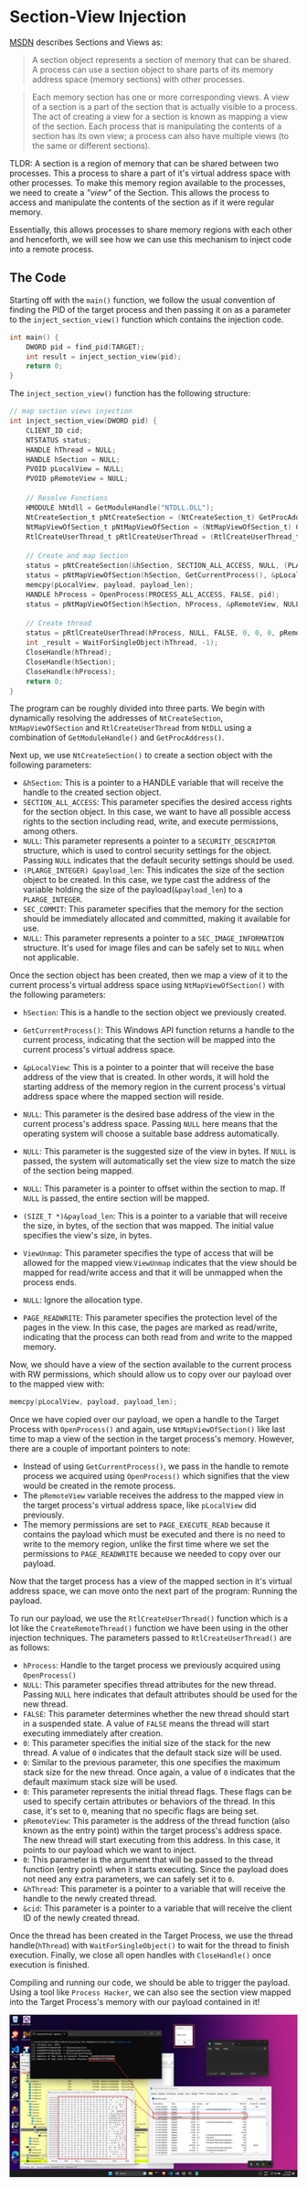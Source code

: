 # Section-View Injection

[MSDN](https://learn.microsoft.com/en-us/windows-hardware/drivers/kernel/section-objects-and-views) describes Sections and Views as:

> A section object represents a section of memory that can be shared. A process can use a section object to share parts of its memory address space (memory sections) with other processes. 

> Each memory section has one or more corresponding views. A view of a section is a part of the section that is actually visible to a process. The act of creating a view for a section is known as mapping a view of the section. Each process that is manipulating the contents of a section has its own view; a process can also have multiple views (to the same or different sections).

TLDR: A section is a region of memory that can be shared between two processes. This a process to share a part of it's virtual address space with other processes. To make this memory region available to the processes, we need to create a _"view"_ of the Section. This allows the process to access and manipulate the contents of the section as if it were regular memory. 

Essentially, this allows processes to share memory regions with each other and henceforth, we will see how we can use this mechanism to inject code into a remote process. 

## The Code

Starting off with the `main()` function, we follow the usual convention of finding the PID of the target process and then passing it on as a parameter to the `inject_section_view()` function which contains the injection code.

```c
int main() {
    DWORD pid = find_pid(TARGET);
    int result = inject_section_view(pid);
    return 0;
}
```

The `inject_section_view()` function has the following structure:
```c
// map section views injection
int inject_section_view(DWORD pid) {
	CLIENT_ID cid;
    NTSTATUS status; 
    HANDLE hThread = NULL;
    HANDLE hSection = NULL;
    PVOID pLocalView = NULL; 
    PVOID pRemoteView = NULL;

    // Resolve Functions
    HMODULE hNtdll = GetModuleHandle("NTDLL.DLL");
	NtCreateSection_t pNtCreateSection = (NtCreateSection_t) GetProcAddress(hNtdll, "NtCreateSection");
    NtMapViewOfSection_t pNtMapViewOfSection = (NtMapViewOfSection_t) GetProcAddress(hNtdll, "NtMapViewOfSection");
	RtlCreateUserThread_t pRtlCreateUserThread = (RtlCreateUserThread_t) GetProcAddress(hNtdll, "RtlCreateUserThread");

    // Create and map Section
	status = pNtCreateSection(&hSection, SECTION_ALL_ACCESS, NULL, (PLARGE_INTEGER) &payload_len, PAGE_EXECUTE_READWRITE, SEC_COMMIT, NULL);
    status = pNtMapViewOfSection(hSection, GetCurrentProcess(), &pLocalView, NULL, NULL, NULL, (SIZE_T *)&payload_len, ViewUnmap, NULL, PAGE_READWRITE);
    memcpy(pLocalView, payload, payload_len);
    HANDLE hProcess = OpenProcess(PROCESS_ALL_ACCESS, FALSE, pid);
	status = pNtMapViewOfSection(hSection, hProcess, &pRemoteView, NULL, NULL, NULL, (SIZE_T *) &payload_len, ViewUnmap, NULL, PAGE_EXECUTE_READ);
	
    // Create thread
    status = pRtlCreateUserThread(hProcess, NULL, FALSE, 0, 0, 0, pRemoteView, 0, &hThread, &cid);
	int _result = WaitForSingleObject(hThread, -1);
    CloseHandle(hThread);
    CloseHandle(hSection);
    CloseHandle(hProcess);
    return 0;
}
```

The program can be roughly divided into three parts. We begin with dynamically resolving the addresses of  `NtCreateSection`, `NtMapViewOfSection` and `RtlCreateUserThread` from `NtDLL` using a combination of `GetModuleHandle()` and `GetProcAddress()`.

Next up, we use `NtCreateSection()` to create a section object with the following parameters: 
- `&hSection`: This is a pointer to a HANDLE variable that will receive the handle to the created section object. 
- `SECTION_ALL_ACCESS`: This parameter specifies the desired access rights for the section object. In this case, we want to have all possible access rights to the section including read, write, and execute permissions, among others.
- `NULL`: This parameter represents a pointer to a `SECURITY_DESCRIPTOR` structure, which is used to control security settings for the object. Passing `NULL` indicates that the default security settings should be used.
- `(PLARGE_INTEGER) &payload_len`: This indicates the size of the section object to be created. In this case, we type cast the address of the variable holding the size of the payload(`&payload_len`) to a `PLARGE_INTEGER`.
- `SEC_COMMIT`: This parameter specifies that the memory for the section should be immediately allocated and committed, making it available for use.
- `NULL`: This parameter represents a pointer to a `SEC_IMAGE_INFORMATION` structure. It's used for image files and can be safely set to `NULL` when not applicable.

Once the section object has been created, then we map a view of it to the current process's virtual address space using `NtMapViewOfSection()` with the following parameters:

- `hSection`: This is a handle to the section object we previously created. 

- `GetCurrentProcess()`: This Windows API function returns a handle to the current process, indicating that the section will be mapped into the current process's virtual address space.

- `&pLocalView`: This is a pointer to a pointer that will receive the base address of the view that is created. In other words, it will hold the starting address of the memory region in the current process's virtual address space where the mapped section will reside.

- `NULL`: This parameter is the desired base address of the view in the current process's address space. Passing `NULL` here means that the operating system will choose a suitable base address automatically.

- `NULL`: This parameter is the suggested size of the view in bytes. If `NULL` is passed, the system will automatically set the view size to match the size of the section being mapped.

- `NULL`: This parameter is a pointer to offset within the section to map. If `NULL` is passed, the entire section will be mapped.

- `(SIZE_T *)&payload_len`: This is a pointer to a variable that will receive the size, in bytes, of the section that was mapped. The initial value specifies the view's size, in bytes.

- `ViewUnmap`: This parameter specifies the type of access that will be allowed for the mapped view.`ViewUnmap` indicates that the view should be mapped for read/write access and that it will be unmapped when the process ends.

- `NULL`: Ignore the allocation type.

- `PAGE_READWRITE`: This parameter specifies the protection level of the pages in the view. In this case, the pages are marked as read/write, indicating that the process can both read from and write to the mapped memory.

Now, we should have a view of the section available to the current process with RW permissions, which should allow us to copy over our payload over to the mapped view with:

```c
memcpy(pLocalView, payload, payload_len);
```

Once we have copied over our payload, we open a handle to the Target Process with `OpenProcess()` and again, use `NtMapViewOfSection()` like last time to map a view of the section in the target process's memory. However, there are a couple of important pointers to note:

- Instead of using `GetCurrentProcess()`, we pass in the handle to remote process we acquired using `OpenProcess()` which signifies that the view would be created in the remote process. 
- The `pRemoteView` variable receives the address to the mapped view in the target process's virtual address space, like `pLocalView` did previously.
- The memory permissions are set to `PAGE_EXECUTE_READ` because it contains the payload which must be executed and there is no need to write to the memory region, unlike the first time where we set the permissions to `PAGE_READWRITE` because we needed to copy over our payload. 

Now that the target process has a view of the mapped section in it's virtual address space, we can move onto the next part of the program: Running the payload. 

To run our payload, we use the `RtlCreateUserThread()` function which is a lot like the `CreateRemoteThread()` function we have been using in the other injection techniques. The parameters passed to `RtlCreateUserThread()` are as follows:

- `hProcess`: Handle to the target process we previously acquired using `OpenProcess()`
- `NULL`: This parameter specifies thread attributes for the new thread. Passing `NULL` here indicates that default attributes should be used for the new thread.
- `FALSE`:  This parameter determines whether the new thread should start in a suspended state. A value of `FALSE` means the thread will start executing immediately after creation.
- `0`: This parameter specifies the initial size of the stack for the new thread. A value of `0` indicates that the default stack size will be used.
- `0`: Similar to the previous parameter, this one specifies the maximum stack size for the new thread. Once again, a value of `0` indicates that the default maximum stack size will be used.
- `0`: This parameter represents the initial thread flags. These flags can be used to specify certain attributes or behaviors of the thread. In this case, it's set to `0`, meaning that no specific flags are being set.
- `pRemoteView`: This parameter is the address of the thread function (also known as the entry point) within the target process's address space. The new thread will start executing from this address. In this case, it points to our payload which we want to inject.
- `0`: This parameter is the argument that will be passed to the thread function (entry point) when it starts executing. Since the payload does not need any extra parameters, we can safely set it to `0`.
- `&hThread`: This parameter is a pointer to a variable that will receive the handle to the newly created thread.
- `&cid`: This parameter is a pointer to a variable that will receive the client ID of the newly created thread. 

Once the thread has been created in the Target Process, we use the thread handle(`hThread`) with `WaitForSingleObject()` to wait for the thread to finish execution. Finally, we close all open handles with `CloseHandle()` once execution is finished. 

Compiling and running our code, we should be able to trigger the payload. Using a tool like `Process Hacker`, we can also see the section view mapped into the Target Process's memory with our payload contained in it!

![](./imgs/section_view_injection.png)

